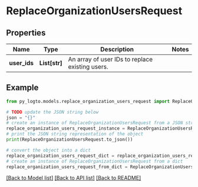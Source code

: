 # ReplaceOrganizationUsersRequest


## Properties

Name | Type | Description | Notes
------------ | ------------- | ------------- | -------------
**user_ids** | **List[str]** | An array of user IDs to replace existing users. | 

## Example

```python
from py_logto.models.replace_organization_users_request import ReplaceOrganizationUsersRequest

# TODO update the JSON string below
json = "{}"
# create an instance of ReplaceOrganizationUsersRequest from a JSON string
replace_organization_users_request_instance = ReplaceOrganizationUsersRequest.from_json(json)
# print the JSON string representation of the object
print(ReplaceOrganizationUsersRequest.to_json())

# convert the object into a dict
replace_organization_users_request_dict = replace_organization_users_request_instance.to_dict()
# create an instance of ReplaceOrganizationUsersRequest from a dict
replace_organization_users_request_from_dict = ReplaceOrganizationUsersRequest.from_dict(replace_organization_users_request_dict)
```
[[Back to Model list]](../README.md#documentation-for-models) [[Back to API list]](../README.md#documentation-for-api-endpoints) [[Back to README]](../README.md)


